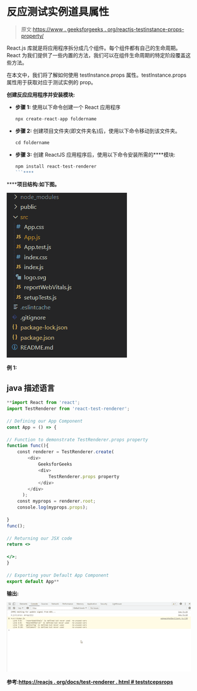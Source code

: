 # 反应测试实例道具属性

> 原文:[https://www . geeksforgeeks . org/reactjs-testinstance-props-property/](https://www.geeksforgeeks.org/reactjs-testinstance-props-property/)

React.js 库就是将应用程序拆分成几个组件。每个组件都有自己的生命周期。React 为我们提供了一些内置的方法，我们可以在组件生命周期的特定阶段覆盖这些方法。

在本文中，我们将了解如何使用 testInstance.props 属性。testInstance.props 属性用于获取对应于测试实例的 prop。

**创建反应应用程序并安装模块:**

*   **步骤 1:** 使用以下命令创建一个 React 应用程序

    ```jsx
    npx create-react-app foldername
    ```

*   **步骤 2:** 创建项目文件夹(即文件夹名)后，使用以下命令移动到该文件夹。

    ```jsx
    cd foldername
    ```

*   **步骤 3:** 创建 ReactJS 应用程序后，使用以下命令安装所需的****模块:

    ```jsx
    npm install react-test-renderer
    ```**** 

******项目结构:**如下图。****

****![](img/f04ae0d8b722a9fff0bd9bd138b29c23.png)****

******例 1:******

## ****java 描述语言****

```jsx
**import React from 'react';
import TestRenderer from 'react-test-renderer';

// Defining our App Component
const App = () => {

// Function to demonstrate TestRenderer.props property
function func(){
    const renderer = TestRenderer.create(
        <div>
            GeeksforGeeks
            <div>
                TestRenderer.props property
            </div>
        </div>
      );
    const myprops = renderer.root;
    console.log(myprops.props);

}
func();

// Returning our JSX code
return <>

</>;
}

// Exporting your Default App Component
export default App**
```

******输出:******

****![](img/d55a3daf7aee75acf16779e78a8bb336.png)****

******参考:**[https://reacjs . org/docs/test-renderer . html # teststcepsrops](https://reactjs.org/docs/test-renderer.html#testinstanceprops)****